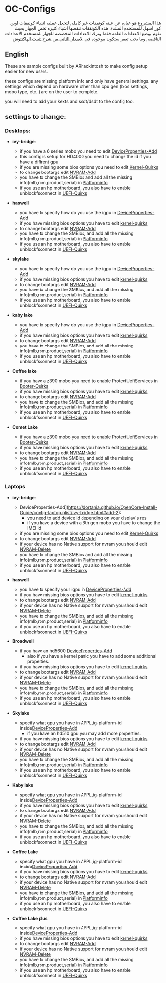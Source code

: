 # OC-Configs
<div dir="rtl">

هذا المشروع هو عباره عن عينه كونفقات غير كامله, لتجعل عمليه انشاء كونفقات اوبن كور اسهل للمستخدم المبتدء.
هذه الكونفقات تنقصها اشياء كثيره تخص الجهاز 
بحيث نقوم بوضع الاعدادات العامه فقط وترك الاعدادات المخصصه للجهاز للمستخدم
الاعدادات الناقصه, وما يجب تغيير ستكون موجوده في [الاصدار الثاني من شرح تثبيت الهاكنتوش](https://github.com/ARhackintosh/ARtutorial)

</div>

## English
These are sample configs built by ARhackintosh to make config setup easier for new users.

these configs are missing platform info and only have general settings.
any settings which depend on hardware other than cpu gen (bios settings, mobo type, etc..) are on the user to complete.

you will need to add your kexts and ssdt/dsdt to the config too.

## settings to change:

### Desktops:
- **ivy-bridge**:
    - if you have a 6 series mobo you need to edit [DeviceProperties-Add](https://dortania.github.io/OpenCore-Install-Guide/config.plist/ivy-bridge.html#add-2)
    - this config is setup for HD4000 you need to change the id if you have a diffrent gpu
    - if you are missing some bios options you need to edit [Kernel-Quirks](https://dortania.github.io/OpenCore-Install-Guide/config.plist/ivy-bridge.html#quirks-3)
    - to change bootargs edit [NVRAM-Add](https://dortania.github.io/OpenCore-Install-Guide/config.plist/ivy-bridge.html#add-4)
    - you have to change the SMBios and add all the missing info(mlb,rom,product,serial) in [Platforminfo](https://dortania.github.io/OpenCore-Install-Guide/config.plist/ivy-bridge.html#platforminfo)
    - if you use an hp motherboard, you also have to enable unblockfsconnect in [UEFI-Quirks](https://dortania.github.io/OpenCore-Install-Guide/config.plist/ivy-bridge.html#quirks-4)

- **haswell**
    - you have to specify how do you use the igpu in [DeviceProperties-Add](https://dortania.github.io/OpenCore-Install-Guide/config.plist/haswell.html#add-2)
    - if you have missing bios options you have to edit [kernel-quirks](https://dortania.github.io/OpenCore-Install-Guide/config.plist/haswell.html#add-2)
    - to change bootargs edit [NVRAM-Add](https://dortania.github.io/OpenCore-Install-Guide/config.plist/haswell.html#add-4)
    - you have to change the SMBios, and add all the missing info(mlb,rom,product,serial) in [Platforminfo](https://dortania.github.io/OpenCore-Install-Guide/config.plist/haswell.html#platforminfo)
    - if you use an hp motherboard, you also have to enable unblockfsconnect in [UEFI-Quirks](https://dortania.github.io/OpenCore-Install-Guide/config.plist/haswell.html#quirks-4)

- **skylake**
    - you have to specify how do you use the igpu in [DeviceProperties-Add](https://dortania.github.io/OpenCore-Install-Guide/config.plist/skylake.html#add-2)
    - if you have missing bios options you have to edit [kernel-quirks](https://dortania.github.io/OpenCore-Install-Guide/config.plist/skylake.html#add-2)
    - to change bootargs edit [NVRAM-Add](https://dortania.github.io/OpenCore-Install-Guide/config.plist/skylake.html#add-4)
    - you have to change the SMBios, and add all the missing info(mlb,rom,product,serial) in [Platforminfo](https://dortania.github.io/OpenCore-Install-Guide/config.plist/skylake.html#platforminfo)
    - if you use an hp motherboard, you also have to enable unblockfsconnect in [UEFI-Quirks](https://dortania.github.io/OpenCore-Install-Guide/config.plist/skylake.html#quirks-4)

- **kaby lake**
    - you have to specify how do you use the igpu in [DeviceProperties-Add](https://dortania.github.io/OpenCore-Install-Guide/config.plist/kaby-lake.html#add-2)
    - if you have missing bios options you have to edit [kernel-quirks](https://dortania.github.io/OpenCore-Install-Guide/config.plist/kaby-lake.html#add-2)
    - to change bootargs edit [NVRAM-Add](https://dortania.github.io/OpenCore-Install-Guide/config.plist/kaby-lake.html#add-4)
    - you have to change the SMBios, and add all the missing info(mlb,rom,product,serial) in [Platforminfo](https://dortania.github.io/OpenCore-Install-Guide/config.plist/kaby-lake.html#platforminfo)
    - if you use an hp motherboard, you also have to enable unblockfsconnect in [UEFI-Quirks](https://dortania.github.io/OpenCore-Install-Guide/config.plist/kaby-lake.html#quirks-4)

- **Coffee lake**
    - if you have a z390 mobo you need to enable ProtectUefiServices in [Booter-Quirks](https://dortania.github.io/OpenCore-Install-Guide/config.plist/coffee-lake.html#quirks-2)
    - if you have missing bios options you have to edit [kernel-quirks](https://dortania.github.io/OpenCore-Install-Guide/config.plist/coffee-lake.html#add-2)
    - to change bootargs edit [NVRAM-Add](https://dortania.github.io/OpenCore-Install-Guide/config.plist/coffee-lake.html#add-4)
    - you have to change the SMBios, and add all the missing info(mlb,rom,product,serial) in [Platforminfo](https://dortania.github.io/OpenCore-Install-Guide/config.plist/coffee-lake.html#platforminfo)
    - if you use an hp motherboard, you also have to enable unblockfsconnect in [UEFI-Quirks](https://dortania.github.io/OpenCore-Install-Guide/config.plist/coffee-lake.html#quirks-4)

- **Comet Lake**
    - if you have a z390 mobo you need to enable ProtectUefiServices in [Booter-Quirks](https://dortania.github.io/OpenCore-Install-Guide/config.plist/coffee-lake.html#quirks-2)
    - if you have missing bios options you have to edit [kernel-quirks](https://dortania.github.io/OpenCore-Install-Guide/config.plist/coffee-lake.html#add-2)
    - to change bootargs edit [NVRAM-Add](https://dortania.github.io/OpenCore-Install-Guide/config.plist/coffee-lake.html#add-4)
    - you have to change the SMBios, and add all the missing info(mlb,rom,product,serial) in [Platforminfo](https://dortania.github.io/OpenCore-Install-Guide/config.plist/coffee-lake.html#platforminfo)
    - if you use an hp motherboard, you also have to enable unblockfsconnect in [UEFI-Quirks](https://dortania.github.io/OpenCore-Install-Guide/config.plist/coffee-lake.html#quirks-4)

### Laptops

- **ivy-bridge**:
    - DeviceProperties-Add](https://dortania.github.io/OpenCore-Install-Guide/config-laptop.plist/ivy-bridge.html#add-2):
        - you need to add device id depending on your display's res
        - if you have a device with a 6th gen mobo you have to change the IMEI id
    - if you are missing some bios options you need to edit [Kernel-Quirks](https://dortania.github.io/OpenCore-Install-Guide/config-laptop.plist/ivy-bridge.html#quirks-3)
    - to change bootargs edit [NVRAM-Add](https://dortania.github.io/OpenCore-Install-Guide/config-laptop.plist/ivy-bridge.html#add-4)
    - if your device has no Native support for nvram you should edit [NVRAM-Delete](https://dortania.github.io/OpenCore-Install-Guide/config-laptop.plist/ivy-bridge.html#delete-3)
    - you have to change the SMBios and add all the missing info(mlb,rom,product,serial) in [Platforminfo](https://dortania.github.io/OpenCore-Install-Guide/config-laptop.plist/ivy-bridge.html#platforminfo)
    - if you use an hp motherboard, you also have to enable unblockfsconnect in [UEFI-Quirks](https://dortania.github.io/OpenCore-Install-Guide/config-laptop.plist/ivy-bridge.html#quirks-4)

- **haswell**
    - you have to specify your igpu in [DeviceProperties-Add](https://dortania.github.io/OpenCore-Install-Guide/config-laptop.plist/haswell.html#add-2)
    - if you have missing bios options you have to edit [kernel-quirks](https://dortania.github.io/OpenCore-Install-Guide/config-laptop.plist/haswell.html#quirks-3)
    - to change bootargs edit [NVRAM-Add](https://dortania.github.io/OpenCore-Install-Guide/config-laptop.plist/haswell.html#add-4)
    - if your device has no Native support for nvram you should edit [NVRAM-Delete](https://dortania.github.io/OpenCore-Install-Guide/config-laptop.plist/haswell.html#delete-3)
    - you have to change the SMBios, and add all the missing info(mlb,rom,product,serial) in [Platforminfo](https://dortania.github.io/OpenCore-Install-Guide/config-laptop.plist/haswell.html#platforminfo)
    - if you use an hp motherboard, you also have to enable unblockfsconnect in [UEFI-Quirks](https://dortania.github.io/OpenCore-Install-Guide/config-laptop.plist/haswell.html#quirks-4)

- **Broadwell**
    - if you have an hd5600 [DeviceProperties-Add](https://dortania.github.io/OpenCore-Install-Guide/config-laptop.plist/broadwell.html#add-2)
        - also if you have a kernel panic you have to add some additional properties.
    - if you have missing bios options you have to edit [kernel-quirks](https://dortania.github.io/OpenCore-Install-Guide/config-laptop.plist/broadwell.html#quirks-3)
    - to change bootargs edit [NVRAM-Add](https://dortania.github.io/OpenCore-Install-Guide/config-laptop.plist/broadwell.html#add-4)
    - if your device has no Native support for nvram you should edit [NVRAM-Delete](https://dortania.github.io/OpenCore-Install-Guide/config-laptop.plist/broadwell.html#delete-3)
    - you have to change the SMBios, and add all the missing info(mlb,rom,product,serial) in [Platforminfo](https://dortania.github.io/OpenCore-Install-Guide/config-laptop.plist/broadwell.html#platforminfo)
    - if you use an hp motherboard, you also have to enable unblockfsconnect in [UEFI-Quirks](https://dortania.github.io/OpenCore-Install-Guide/config-laptop.plist/broadwell.html#quirks-4)

- **Skylake**
    - specify what gpu you have in APPL,ig-platform-id inside[DeviceProperties-Add](https://dortania.github.io/OpenCore-Install-Guide/config-laptop.plist/skylake.html#add-2)
        - if you have an hd510 gpu you may add more properties.
    - if you have missing bios options you have to edit [kernel-quirks](https://dortania.github.io/OpenCore-Install-Guide/config-laptop.plist/skylake.html#quirks-3)
    - to change bootargs edit [NVRAM-Add](https://dortania.github.io/OpenCore-Install-Guide/config-laptop.plist/skylake.html#add-4)
    - if your device has no Native support for nvram you should edit [NVRAM-Delete](https://dortania.github.io/OpenCore-Install-Guide/config-laptop.plist/skylake.html#delete-3)
    - you have to change the SMBios, and add all the missing info(mlb,rom,product,serial) in [Platforminfo](https://dortania.github.io/OpenCore-Install-Guide/config-laptop.plist/skylake.html#platforminfo)
    - if you use an hp motherboard, you also have to enable unblockfsconnect in [UEFI-Quirks](https://dortania.github.io/OpenCore-Install-Guide/config-laptop.plist/skylake.html#quirks-4)

- **Kaby lake**
    - specify what gpu you have in APPL,ig-platform-id inside[DeviceProperties-Add](https://dortania.github.io/OpenCore-Install-Guide/config-laptop.plist/kaby-lake.html#add-2)
    - if you have missing bios options you have to edit [kernel-quirks](https://dortania.github.io/OpenCore-Install-Guide/config-laptop.plist/kaby-lake.html#quirks-3)
    - to change bootargs edit [NVRAM-Add](https://dortania.github.io/OpenCore-Install-Guide/config-laptop.plist/kaby-lake.html#add-4)
    - if your device has no Native support for nvram you should edit [NVRAM-Delete](https://dortania.github.io/OpenCore-Install-Guide/config-laptop.plist/kaby-lake.html#delete-3)
    - you have to change the SMBios, and add all the missing info(mlb,rom,product,serial) in [Platforminfo](https://dortania.github.io/OpenCore-Install-Guide/config-laptop.plist/kaby-lake.html#platforminfo)
    - if you use an hp motherboard, you also have to enable unblockfsconnect in [UEFI-Quirks](https://dortania.github.io/OpenCore-Install-Guide/config-laptop.plist/kaby-lake.html#quirks-4)

- **Coffee Lake**
    - specify what gpu you have in APPL,ig-platform-id inside[DeviceProperties-Add](https://dortania.github.io/OpenCore-Install-Guide/config-laptop.plist/coffee-lake.html#add-2)
    - if you have missing bios options you have to edit [kernel-quirks](https://dortania.github.io/OpenCore-Install-Guide/config-laptop.plist/coffee-lake.html#quirks-3)
    - to change bootargs edit [NVRAM-Add](https://dortania.github.io/OpenCore-Install-Guide/config-laptop.plist/coffee-lake.html#add-4)
    - if your device has no Native support for nvram you should edit [NVRAM-Delete](https://dortania.github.io/OpenCore-Install-Guide/config-laptop.plist/coffee-lake.html#delete-3)
    - you have to change the SMBios, and add all the missing info(mlb,rom,product,serial) in [Platforminfo](https://dortania.github.io/OpenCore-Install-Guide/config-laptop.plist/coffee-lake.html#platforminfo)
    - if you use an hp motherboard, you also have to enable unblockfsconnect in [UEFI-Quirks](https://dortania.github.io/OpenCore-Install-Guide/config-laptop.plist/coffee-lake.html#quirks-4)


- **Coffee Lake plus**
    - specify what gpu you have in APPL,ig-platform-id inside[DeviceProperties-Add](https://dortania.github.io/OpenCore-Install-Guide/config-laptop.plist/coffee-lake-plus.html#add-2)
    - if you have missing bios options you have to edit [kernel-quirks](https://dortania.github.io/OpenCore-Install-Guide/config-laptop.plist/coffee-lake-plus.html#quirks-3)
    - to change bootargs edit [NVRAM-Add](https://dortania.github.io/OpenCore-Install-Guide/config-laptop.plist/coffee-lake-plus.html#add-4)
    - if your device has no Native support for nvram you should edit [NVRAM-Delete](https://dortania.github.io/OpenCore-Install-Guide/config-laptop.plist/coffee-lake-plus.html#delete-3)
    - you have to change the SMBios, and add all the missing info(mlb,rom,product,serial) in [Platforminfo](https://dortania.github.io/OpenCore-Install-Guide/config-laptop.plist/coffee-lake-plus.html#platforminfo)
    - if you use an hp motherboard, you also have to enable unblockfsconnect in [UEFI-Quirks](https://dortania.github.io/OpenCore-Install-Guide/config-laptop.plist/coffee-lake-plus.html#quirks-4)